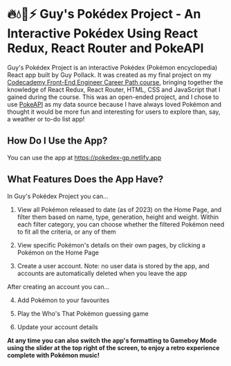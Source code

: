 # 🔥💧🌱⚡ Guy's Pokédex Project - An Interactive Pokédex Using React Redux, React Router and PokeAPI

Guy's Pokédex Project is an interactive Pokédex (Pokémon encyclopedia) React app built by Guy Pollack.
It was created as my final project on my <a href="https://www.codecademy.com/learn/paths/front-end-engineer-career-path" target="_blank">Codecademy Front-End Engineer Career Path course</a>, bringing together the knowledge of React Redux, React Router, HTML, CSS and JavaScript that I gained during the course.
This was an open-ended project, and I chose to use <a href="https://pokeapi.co" target="_blank">PokeAPI</a> as my data source because I have always loved Pokémon and thought it would be more fun and interesting for users to explore than, say, a weather or to-do list app!

## How Do I Use the App?

You can use the app at <a href="https://pokedex-gp.netlify.app" target="_blank">https://pokedex-gp.netlify.app</a>

## What Features Does the App Have?

In Guy's Pokédex Project you can...

1. View all Pokémon released to date (as of 2023) on the Home Page, and filter them based on name, type, generation, height and weight. Within each filter category, you can choose whether the filtered Pokémon need to fit all the criteria, or any of them

2. View specific Pokémon's details on their own pages, by clicking a Pokémon on the Home Page

3. Create a user account. Note: no user data is stored by the app, and accounts are automatically deleted when you leave the app

After creating an account you can...

4. Add Pokémon to your favourites

5. Play the Who's That Pokémon guessing game

6. Update your account details

<strong>At any time you can also switch the app's formatting to Gameboy Mode using the slider at the top right of the screen, to enjoy a retro experience complete with Pokémon music!</strong>